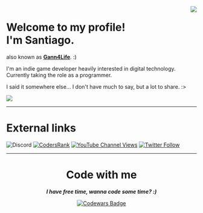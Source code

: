 <!-- "This is supposed to be a markdown comment, hello! OwO/" -->
<!-- Another comment, why not? :) -->

<img align="right" src="https://media.giphy.com/media/gjrYDwbjnK8x36xZIO/giphy.gif"/>

<h1>Welcome to my profile!<br>I'm Santiago.</h1>
 
also known as <b>[Gann4Life](https://gann4life.itch.io)</b>. :)
  
I'm an indie game developer heavily interested in digital technology.<br> 
Currently taking the role as a programmer.

I said it somewhere else... I don't have much to say, but a lot to share. :>

<img align="center" src="https://img.shields.io/github/last-commit/gann4life/gann4life?color=blue&label=Last%20Edit&style=for-the-badge"/>

---

<h1 name="socialmedia">External links</h1>
 
![Discord](https://img.shields.io/discord/521772451504455680?color=black&label=Discord&style=for-the-badge)
[![CodersRank](https://img.shields.io/badge/CodersRank-%20-677?style=for-the-badge&logo=codersrank)](https://profile.codersrank.io/user/gann4life/)
[![YouTube Channel Views](https://img.shields.io/youtube/channel/views/UCVv_eTgcWq3QNxWY_HFWBOw?label=YouTube&style=for-the-badge&logo=youtube)](https://youtube.com/gann4lifeofficial)
[![Twitter Follow](https://img.shields.io/twitter/follow/gann4life?color=blue&logo=twitter&style=for-the-badge&label=Twitter)](https://twitter.com/gann4life)
<!--[![Twitch Status](https://img.shields.io/twitch/status/gann4life?color=darkviolet&logo=twitch&style=for-the-badge)](https://twitch.tv/gann4life)-->
    
---
    
<div align="center">    

<h1 name="codewithme">Code with me</h1>

***I have free time, wanna code some time? :)***

[![Codewars Badge](https://www.codewars.com/users/Gann4Life/badges/large)](https://www.codewars.com/r/ipj2ng)

</div>
